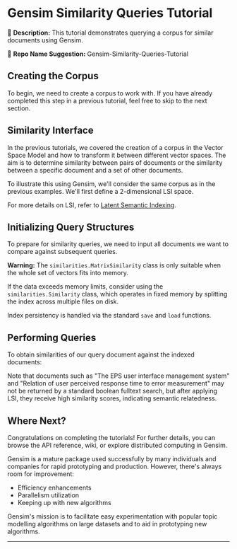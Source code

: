 # Gensim Similarity Queries Tutorial

📝 **Description:**
This tutorial demonstrates querying a corpus for similar documents using Gensim.

🔧 **Repo Name Suggestion:**
Gensim-Similarity-Queries-Tutorial

## Creating the Corpus
To begin, we need to create a corpus to work with. If you have already completed this step in a previous tutorial, feel free to skip to the next section.

## Similarity Interface
In the previous tutorials, we covered the creation of a corpus in the Vector Space Model and how to transform it between different vector spaces. The aim is to determine similarity between pairs of documents or the similarity between a specific document and a set of other documents.

To illustrate this using Gensim, we'll consider the same corpus as in the previous examples. We'll first define a 2-dimensional LSI space.

For more details on LSI, refer to [Latent Semantic Indexing](https://en.wikipedia.org/wiki/Latent_semantic_indexing).

## Initializing Query Structures
To prepare for similarity queries, we need to input all documents we want to compare against subsequent queries. 

**Warning:**
The `similarities.MatrixSimilarity` class is only suitable when the whole set of vectors fits into memory.

If the data exceeds memory limits, consider using the `similarities.Similarity` class, which operates in fixed memory by splitting the index across multiple files on disk.

Index persistency is handled via the standard `save` and `load` functions.

## Performing Queries
To obtain similarities of our query document against the indexed documents:

Note that documents such as "The EPS user interface management system" and "Relation of user perceived response time to error measurement" may not be returned by a standard boolean fulltext search, but after applying LSI, they receive high similarity scores, indicating semantic relatedness.

## Where Next?
Congratulations on completing the tutorials! For further details, you can browse the API reference, wiki, or explore distributed computing in Gensim.

Gensim is a mature package used successfully by many individuals and companies for rapid prototyping and production. However, there's always room for improvement:

- Efficiency enhancements
- Parallelism utilization
- Keeping up with new algorithms

Gensim's mission is to facilitate easy experimentation with popular topic modelling algorithms on large datasets and to aid in prototyping new algorithms.

--- 
